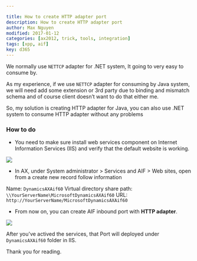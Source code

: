 ```yaml
---

title: How to create HTTP adapter port
description: How to create HTTP adapter port
author: Max Nguyen
modified: 2017-01-12
categories: [ax2012, trick, tools, integration]
tags: [xpp, aif]
key: d365
---
```


We normally use `NETTCP` adapter for .NET system, It going to very easy to consume by.

As my experience, if we use `NETTCP` adapter for consuming by Java system, we will need add some extension or 3rd party due to binding and mismatch schema and of course client doesn’t want to do that either me.

So, my solution is creating HTTP adapter for Java, you can also use .NET system to consume HTTP adapter without any problems

<!-- more -->

### How to do

* You need to make sure install web services component on Internet Information Services (IIS) and verify that the default website is working.

![]({{site.url}}/assets/imagesposts/How-to-create-HTTP-adapter-port-1.png)

* In AX, under System administrator > Services and AIF > Web sites, open from a create new record follow information

Name: `DynamicsAXAif60`
Virtual directory share path: `\\YourServerName\MicrosoftDynamicsAXAif60`
URL: `http://YourServerName/MicrosoftDynamicsAXAif60`

* From now on, you can create AIF inbound port with **HTTP adapter**.

![]({{site.url}}/assets/imagesposts/How-to-create-HTTP-adapter-port-2.png)

After you've actived the services, that Port will deployed under `DynamicsAXAif60` folder in IIS.

Thank you for reading.
